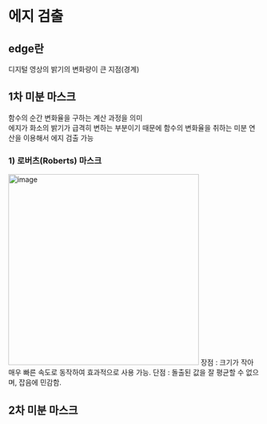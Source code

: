 # 에지 검출
## edge란
디지털 영상의 밝기의 변화량이 큰 지점(경계)

## 1차 미분 마스크
함수의 순간 변화율을 구하는 계산 과정을 의미   
에지가 화소의 밝기가 급격히 변하는 부분이기 때문에 함수의 변화율을 취하는 미분 연산을 이용해서 에지 검출 가능
### 1) 로버츠(Roberts) 마스크
<img width="381" alt="image" src="https://user-images.githubusercontent.com/28096454/216520475-d36c70a4-eeca-413d-ac87-f8c7d6b1f8e5.png">
장점 : 크기가 작아 매우 빠른 속도로 동작하여 효과적으로 사용 가능.    
단점 : 돌출된 값을 잘 평균할 수 없으며, 잡음에 민감함.



## 2차 미분 마스크
